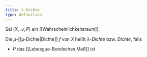 ```yaml
---
title: λ-Dichte
type: definition
---
```


Sei $(X, \mathcal{A}, P)$ ein [[Wahrscheinlichkeitsraum]].

Die $\mu$-[[μ-Dichte|Dichte]] $f$ von $X$ heißt *$\lambda$-Dichte* bzw. *Dichte*, falls
- $P$ das [[Lebesgue-Borelsches Maß]] ist